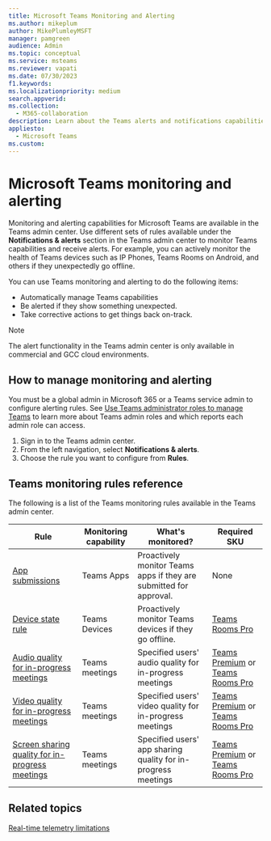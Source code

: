 ```yaml
---
title: Microsoft Teams Monitoring and Alerting 
ms.author: mikeplum
author: MikePlumleyMSFT
manager: pamgreen
audience: Admin
ms.topic: conceptual
ms.service: msteams
ms.reviewer: vapati
ms.date: 07/30/2023
f1.keywords:
ms.localizationpriority: medium
search.appverid:
ms.collection: 
  - M365-collaboration
description: Learn about the Teams alerts and notifications capabilities available in the Microsoft Teams admin center.
appliesto: 
  - Microsoft Teams
ms.custom: 
---
```


# Microsoft Teams monitoring and alerting

Monitoring and alerting capabilities for Microsoft Teams are available in the Teams admin center. Use different sets of rules available under the **Notifications & alerts** section in the Teams admin center to monitor Teams capabilities and receive alerts. For example, you can actively monitor the health of Teams devices such as IP Phones, Teams Rooms on Android, and others if they unexpectedly go offline.  

You can use Teams monitoring and alerting to do the following items:

- Automatically manage Teams capabilities
- Be alerted if they show something unexpected.
- Take corrective actions to get things back on-track.

> [!NOTE]
> The alert functionality in the Teams admin center is only available in commercial and GCC cloud environments.

## How to manage monitoring and alerting

You must be a global admin in Microsoft 365 or a Teams service admin to configure alerting rules. See [Use Teams administrator roles to manage Teams](../using-admin-roles.md) to learn more about Teams admin roles and which reports each admin role can access.

1. Sign in to the Teams admin center.
2. From the left navigation, select **Notifications & alerts**.
3. Choose the rule you want to configure from **Rules**.

## Teams monitoring rules reference

The following is a list of the Teams monitoring rules available in the Teams admin center.

|Rule  |Monitoring capability|What's monitored?|Required SKU|
|---------|---------|---------|---------|
|[App submissions](../submit-approve-custom-apps.md) |Teams Apps | Proactively monitor Teams apps if they are submitted for approval.| None |
|[Device state rule](device-health-status.md)  |Teams Devices | Proactively monitor Teams devices if they go offline.|[Teams Rooms Pro](../rooms/rooms-licensing.md) |
|[Audio quality for in-progress meetings](alerts-in-progress-meeting-audio.md)|Teams meetings|Specified users' audio quality for in-progress meetings|[Teams Premium](../enhanced-teams-experience.md) or [Teams Rooms Pro](../rooms/rooms-licensing.md)|
|[Video quality for in-progress meetings](alerts-in-progress-meeting-video.md)|Teams meetings|Specified users' video quality for in-progress meetings|[Teams Premium](../enhanced-teams-experience.md) or [Teams Rooms Pro](../rooms/rooms-licensing.md)|
|[Screen sharing quality for in-progress meetings](alerts-in-progress-meeting-screen-sharing.md)|Teams meetings|Specified users' app sharing quality for in-progress meetings|[Teams Premium](../enhanced-teams-experience.md) or [Teams Rooms Pro](../rooms/rooms-licensing.md)|

## Related topics

[Real-time telemetry limitations](/microsoftteams/use-real-time-telemetry-to-troubleshoot-poor-meeting-quality#limitations)
